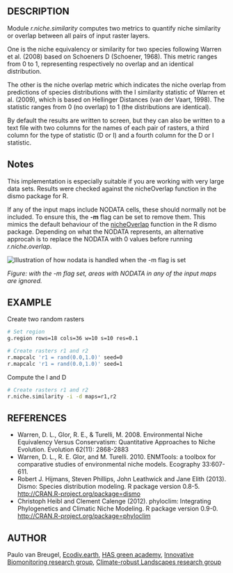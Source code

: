 ## DESCRIPTION

Module *r.niche.similarity* computes two metrics to quantify niche similarity or
overlap between all pairs of input raster layers.

One is the niche equivalency or similarity for two species following Warren et
al. (2008) based on Schoeners D (Schoener, 1968). This metric ranges from 0 to
1, representing respectively no overlap and an identical distribution.

The other is the niche overlap metric which indicates the niche overlap from
predictions of species distributions with the I similarity statistic of Warren
et al. (2009), which is based on Hellinger Distances (van der Vaart, 1998). The
statistic ranges from 0 (no overlap) to 1 (the distributions are identical).

By default the results are written to screen, but they can also be written to a
text file with two columns for the names of each pair of rasters, a third column
for the type of statistic (D or I) and a fourth column for the D or I statistic.

## Notes

This implementation is especially suitable if you are working with very large
data sets. Results were checked against the nicheOverlap function in the dismo
package for R.

If any of the input maps include NODATA cells, these should normally not be
included. To ensure this, the **-m** flag can be set to remove them. This mimics
the default behaviour of the
[nicheOverlap](https://search.r-project.org/CRAN/refmans/dismo/html/nicheOverlap.html)
function in the R dismo package. Depending on what the NODATA represents, an
alternative approcah is to replace the NODATA with 0 values before running
*r.niche.overlap*.

![Illustration of how nodata is handled when the -m flag is
set](r_niche_similarity.png)

*Figure: with the -m flag set, areas with NODATA in any of the input maps are
ignored.*

## EXAMPLE

Create two random rasters

```sh
# Set region
g.region rows=18 cols=36 w=10 s=10 res=0.1

# Create rasters r1 and r2
r.mapcalc 'r1 = rand(0.0,1.0)' seed=0
r.mapcalc 'r1 = rand(0.0,1.0)' seed=1
```

Compute the I and D

```sh
# Create rasters r1 and r2
r.niche.similarity -i -d maps=r1,r2
```

## REFERENCES

- Warren, D. L., Glor, R. E., & Turelli, M. 2008. Environmental Niche
  Equivalency Versus Conservatism: Quantitative Approaches to Niche Evolution.
  Evolution 62(11): 2868-2883
- Warren, D. L., R. E. Glor, and M. Turelli. 2010. ENMTools: a toolbox for
  comparative studies of environmental niche models. Ecography 33:607-611.
- Robert J. Hijmans, Steven Phillips, John Leathwick and Jane Elith (2013).
  Dismo: Species distribution modeling. R package version 0.8-5.
  <http://CRAN.R-project.org/package=dismo>
- Christoph Heibl and Clement Calenge (2012). phyloclim: Integrating
  Phylogenetics and Climatic Niche Modeling. R package version 0.9-0.
  <http://CRAN.R-project.org/package=phyloclim>

## AUTHOR

Paulo van Breugel, [Ecodiv.earth](https://ecodiv.earth), [HAS green
academy](https://has.nl), [Innovative Biomonitoring research
group](https://www.has.nl/en/research/professorships/innovative-bio-monitoring-professorship/),
[Climate-robust Landscapes research
group](https://www.has.nl/en/research/professorships/climate-robust-landscapes-professorship/)
